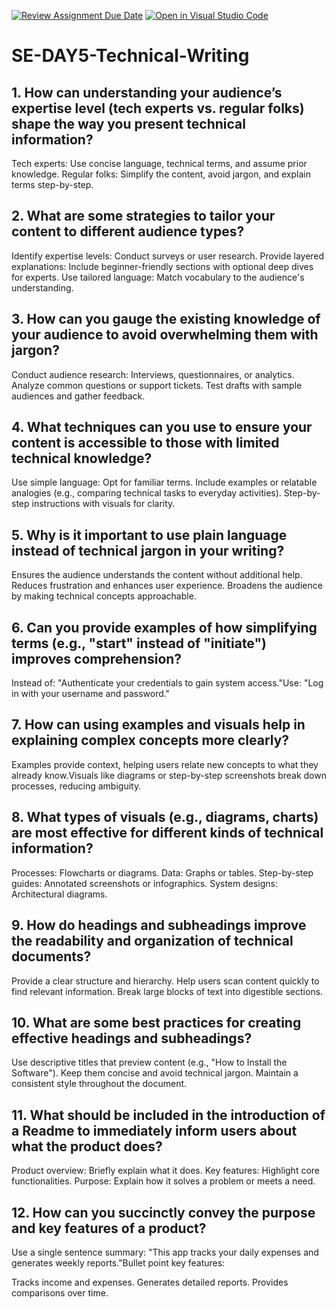 [![Review Assignment Due Date](https://classroom.github.com/assets/deadline-readme-button-22041afd0340ce965d47ae6ef1cefeee28c7c493a6346c4f15d667ab976d596c.svg)](https://classroom.github.com/a/zsAR-pyY)
[![Open in Visual Studio Code](https://classroom.github.com/assets/open-in-vscode-2e0aaae1b6195c2367325f4f02e2d04e9abb55f0b24a779b69b11b9e10269abc.svg)](https://classroom.github.com/online_ide?assignment_repo_id=18889462&assignment_repo_type=AssignmentRepo)
# SE-DAY5-Technical-Writing
## 1. How can understanding your audience’s expertise level (tech experts vs. regular folks) shape the way you present technical information?
Tech experts: Use concise language, technical terms, and assume prior knowledge. Regular folks: Simplify the content, avoid jargon, and explain terms step-by-step.
## 2. What are some strategies to tailor your content to different audience types?
Identify expertise levels: Conduct surveys or user research.
Provide layered explanations: Include beginner-friendly sections with optional deep dives for experts. Use tailored language: Match vocabulary to the audience's understanding.
## 3. How can you gauge the existing knowledge of your audience to avoid overwhelming them with jargon?
  Conduct audience research: Interviews, questionnaires, or analytics. Analyze common questions or support tickets. Test drafts with sample audiences and gather feedback.
## 4. What techniques can you use to ensure your content is accessible to those with limited technical knowledge?
  Use simple language: Opt for familiar terms. Include examples or relatable analogies (e.g., comparing technical tasks to everyday activities). Step-by-step instructions with visuals for clarity.
## 5. Why is it important to use plain language instead of technical jargon in your writing?
Ensures the audience understands the content without additional help.
Reduces frustration and enhances user experience. Broadens the audience by making technical concepts approachable.
## 6. Can you provide examples of how simplifying terms (e.g., "start" instead of "initiate") improves comprehension?
  Instead of: "Authenticate your credentials to gain system access."Use: "Log in with your username and password."
## 7. How can using examples and visuals help in explaining complex concepts more clearly?
Examples provide context, helping users relate new concepts to what they already know.Visuals like diagrams or step-by-step screenshots break down processes, reducing ambiguity.
## 8. What types of visuals (e.g., diagrams, charts) are most effective for different kinds of technical information?
Processes: Flowcharts or diagrams.
Data: Graphs or tables. Step-by-step guides: Annotated screenshots or infographics. System designs: Architectural diagrams.
## 9. How do headings and subheadings improve the readability and organization of technical documents?
Provide a clear structure and hierarchy. Help users scan content quickly to find relevant information. Break large blocks of text into digestible sections.
## 10. What are some best practices for creating effective headings and subheadings?
Use descriptive titles that preview content (e.g., "How to Install the Software"). Keep them concise and avoid technical jargon. Maintain a consistent style throughout the document.
## 11. What should be included in the introduction of a Readme to immediately inform users about what the product does?
  Product overview: Briefly explain what it does. Key features: Highlight core functionalities. Purpose: Explain how it solves a problem or meets a need.
## 12. How can you succinctly convey the purpose and key features of a product?
Use a single sentence summary: "This app tracks your daily expenses and generates weekly reports."Bullet point key features:

Tracks income and expenses.
Generates detailed reports.
Provides comparisons over time.
